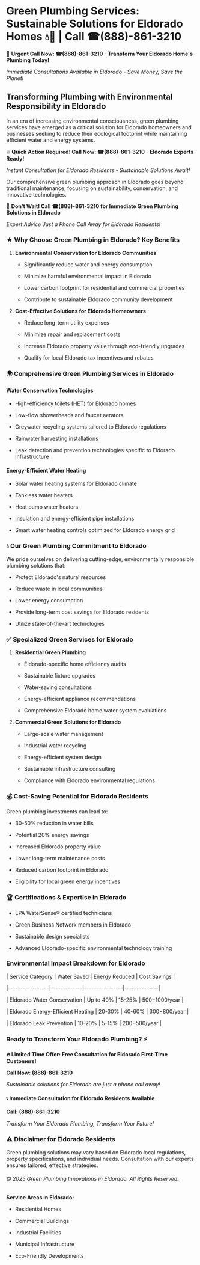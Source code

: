 # Green Plumbing Services: Sustainable Solutions for Eldorado Homes 💧🌿 | Call ☎(888)-861-3210

🚨 **Urgent Call Now: ☎(888)-861-3210 - Transform Your Eldorado Home's Plumbing Today!**
*Immediate Consultations Available in Eldorado - Save Money, Save the Planet!*

## Transforming Plumbing with Environmental Responsibility in Eldorado

In an era of increasing environmental consciousness, green plumbing services have emerged as a critical solution for Eldorado homeowners and businesses seeking to reduce their ecological footprint while maintaining efficient water and energy systems. 

🔥 **Quick Action Required! Call Now: ☎(888)-861-3210 - Eldorado Experts Ready!**
*Instant Consultation for Eldorado Residents - Sustainable Solutions Await!*

Our comprehensive green plumbing approach in Eldorado goes beyond traditional maintenance, focusing on sustainability, conservation, and innovative technologies.

🚨 **Don't Wait! Call ☎(888)-861-3210 for Immediate Green Plumbing Solutions in Eldorado**
*Expert Advice Just a Phone Call Away for Eldorado Residents!*

### ★ Why Choose Green Plumbing in Eldorado? Key Benefits

1. **Environmental Conservation for Eldorado Communities** 
   - Significantly reduce water and energy consumption
   - Minimize harmful environmental impact in Eldorado
   - Lower carbon footprint for residential and commercial properties
   - Contribute to sustainable Eldorado community development

2. **Cost-Effective Solutions for Eldorado Homeowners** 
   - Reduce long-term utility expenses
   - Minimize repair and replacement costs
   - Increase Eldorado property value through eco-friendly upgrades
   - Qualify for local Eldorado tax incentives and rebates

### 🌍 Comprehensive Green Plumbing Services in Eldorado

#### Water Conservation Technologies
- High-efficiency toilets (HET) for Eldorado homes
- Low-flow showerheads and faucet aerators
- Greywater recycling systems tailored to Eldorado regulations
- Rainwater harvesting installations
- Leak detection and prevention technologies specific to Eldorado infrastructure

#### Energy-Efficient Water Heating
- Solar water heating systems for Eldorado climate
- Tankless water heaters
- Heat pump water heaters
- Insulation and energy-efficient pipe installations
- Smart water heating controls optimized for Eldorado energy grid

### 💧 Our Green Plumbing Commitment to Eldorado

We pride ourselves on delivering cutting-edge, environmentally responsible plumbing solutions that:
- Protect Eldorado's natural resources
- Reduce waste in local communities
- Lower energy consumption
- Provide long-term cost savings for Eldorado residents
- Utilize state-of-the-art technologies

### ✅ Specialized Green Services for Eldorado

1. **Residential Green Plumbing**
   - Eldorado-specific home efficiency audits
   - Sustainable fixture upgrades
   - Water-saving consultations
   - Energy-efficient appliance recommendations
   - Comprehensive Eldorado home water system evaluations

2. **Commercial Green Solutions for Eldorado**
   - Large-scale water management
   - Industrial water recycling
   - Energy-efficient system design
   - Sustainable infrastructure consulting
   - Compliance with Eldorado environmental regulations

### 💰 Cost-Saving Potential for Eldorado Residents

Green plumbing investments can lead to:
- 30-50% reduction in water bills
- Potential 20% energy savings
- Increased Eldorado property value
- Lower long-term maintenance costs
- Reduced carbon footprint in Eldorado
- Eligibility for local green energy incentives

### 🏆 Certifications & Expertise in Eldorado

- EPA WaterSense® certified technicians
- Green Business Network members in Eldorado
- Sustainable design specialists
- Advanced Eldorado-specific environmental technology training

### Environmental Impact Breakdown for Eldorado

| Service Category | Water Saved | Energy Reduced | Cost Savings |
|-----------------|-------------|----------------|--------------|
| Eldorado Water Conservation | Up to 40% | 15-25% | $500-$1000/year |
| Eldorado Energy-Efficient Heating | 20-30% | 40-60% | $300-$800/year |
| Eldorado Leak Prevention | 10-20% | 5-15% | $200-$500/year |

### Ready to Transform Your Eldorado Plumbing? ⚡

**🔥 Limited Time Offer: Free Consultation for Eldorado First-Time Customers!**

**Call Now: (888)-861-3210**
*Sustainable solutions for Eldorado are just a phone call away!*

#### 📞 Immediate Consultation for Eldorado Residents Available

**Call: (888)-861-3210**
*Transform Your Eldorado Plumbing, Transform Your Future!*

### ⚠️ Disclaimer for Eldorado Residents

Green plumbing solutions may vary based on Eldorado local regulations, property specifications, and individual needs. Consultation with our experts ensures tailored, effective strategies.

###### © 2025 Green Plumbing Innovations in Eldorado. All Rights Reserved.

**Service Areas in Eldorado:** 
- Residential Homes
- Commercial Buildings
- Industrial Facilities
- Municipal Infrastructure
- Eco-Friendly Developments